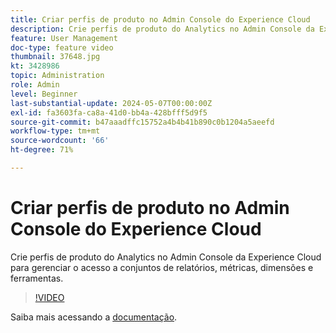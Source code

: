 ```yaml
---
title: Criar perfis de produto no Admin Console do Experience Cloud
description: Crie perfis de produto do Analytics no Admin Console da Experience Cloud para gerenciar o acesso a conjuntos de relatórios, métricas, dimensões e ferramentas.
feature: User Management
doc-type: feature video
thumbnail: 37648.jpg
kt: 3428986
topic: Administration
role: Admin
level: Beginner
last-substantial-update: 2024-05-07T00:00:00Z
exl-id: fa3603fa-ca8a-41d0-bb4a-428bfff5d9f5
source-git-commit: b47aaadffc15752a4b4b41b890c0b1204a5aeefd
workflow-type: tm+mt
source-wordcount: '66'
ht-degree: 71%

---
```


# Criar perfis de produto no Admin Console do Experience Cloud

Crie perfis de produto do Analytics no Admin Console da Experience Cloud para gerenciar o acesso a conjuntos de relatórios, métricas, dimensões e ferramentas.

>[!VIDEO](https://video.tv.adobe.com/v/3428986/?learn=on)

Saiba mais acessando a [documentação](https://experienceleague.adobe.com/en/docs/analytics/admin/admin-console/permissions/product-profile).
